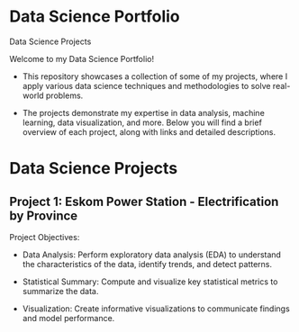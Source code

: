 # Data Science Portfolio
Data Science Projects

Welcome to my Data Science Portfolio!

- This repository showcases a collection of some of my projects, where I apply various data science techniques and methodologies to solve real-world problems.

- The projects demonstrate my expertise in data analysis, machine learning, data visualization, and more. Below you will find a brief overview of each project, along with links and detailed descriptions.

# Data Science Projects
## Project 1: Eskom Power Station - Electrification by Province
Project Objectives:

- Data Analysis: Perform exploratory data analysis (EDA) to understand the characteristics of the data, identify trends, and detect patterns.

- Statistical Summary: Compute and visualize key statistical metrics to summarize the data.

- Visualization: Create informative visualizations to communicate findings and model performance.

